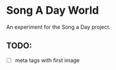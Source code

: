 # Song A Day World

An experiment for the Song a Day project.

## TODO:

- [ ] meta tags with first image
